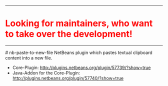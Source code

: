 <hr>
<h1 style="color: #FF0000">Looking for maintainers, who want to take over the development!</h1>
<hr>
# nb-paste-to-new-file
NetBeans plugin which pastes textual clipboard content into a new file.

* Core-Plugin: http://plugins.netbeans.org/plugin/57739/?show=true
* Java-Addon for the Core-Plugin: http://plugins.netbeans.org/plugin/57740/?show=true
